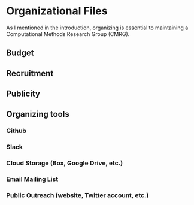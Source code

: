 # Organizational Files
As I mentioned in the introduction, organizing is essential to maintaining a Computational Methods Research Group (CMRG). 

## Budget


## Recruitment

## Publicity

## Organizing tools

### Github

### Slack

### Cloud Storage (Box, Google Drive, etc.)

### Email Mailing List

### Public Outreach (website, Twitter account, etc.)
